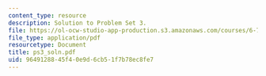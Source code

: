```yaml
---
content_type: resource
description: Solution to Problem Set 3.
file: https://ol-ocw-studio-app-production.s3.amazonaws.com/courses/6-777j-design-and-fabrication-of-microelectromechanical-devices-spring-2007/9649128845f40e9d6cb51f7b78ec8fe7_ps3_soln.pdf
file_type: application/pdf
resourcetype: Document
title: ps3_soln.pdf
uid: 96491288-45f4-0e9d-6cb5-1f7b78ec8fe7
---
```


